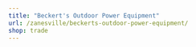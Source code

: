 ```yaml
---
title: "Beckert's Outdoor Power Equipment"
url: /zanesville/beckerts-outdoor-power-equipment/
shop: trade
---
```

